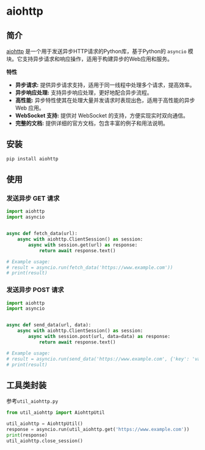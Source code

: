 # aiohttp

## 简介

[aiohttp](https://github.com/aio-libs/aiohttp) 是一个用于发送异步HTTP请求的Python库，基于Python的 `asyncio`
模块。它支持异步请求和响应操作，适用于构建异步的Web应用和服务。

**特性**

- **异步请求:** 提供异步请求支持，适用于同一线程中处理多个请求，提高效率。
- **异步响应处理:** 支持异步响应处理，更好地配合异步流程。
- **高性能:** 异步特性使其在处理大量并发请求时表现出色，适用于高性能的异步 Web 应用。
- **WebSocket 支持:** 提供对 WebSocket 的支持，方便实现实时双向通信。
- **完整的文档:** 提供详细的官方文档，包含丰富的例子和用法说明。

## 安装

```bash
pip install aiohttp
```

## 使用

### 发送异步 GET 请求

```python
import aiohttp
import asyncio


async def fetch_data(url):
    async with aiohttp.ClientSession() as session:
        async with session.get(url) as response:
            return await response.text()

# Example usage:
# result = asyncio.run(fetch_data('https://www.example.com'))
# print(result)

```

### 发送异步 POST 请求

```python
import aiohttp
import asyncio


async def send_data(url, data):
    async with aiohttp.ClientSession() as session:
        async with session.post(url, data=data) as response:
            return await response.text()

# Example usage:
# result = asyncio.run(send_data('https://www.example.com', {'key': 'value'}))
# print(result)

```

## 工具类封装

参考`util_aiohttp.py`

```python
from util_aiohttp import AiohttpUtil

util_aiohttp = AiohttpUtil()
response = asyncio.run(util_aiohttp.get('https://www.example.com'))
print(response)
util_aiohttp.close_session()

```